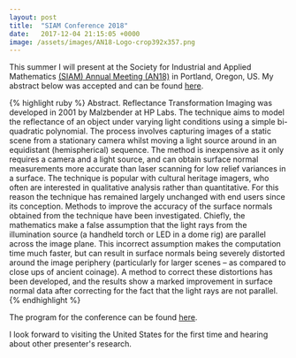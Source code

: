 ```yaml
---
layout: post
title:  "SIAM Conference 2018"
date:   2017-12-04 21:15:05 +0000
image: /assets/images/AN18-Logo-crop392x357.png
---
```

This summer I will present at the Society for Industrial and Applied Mathematics [(SIAM) Annual Meeting (AN18)][SIAM-link] in Portland, Oregon, US. My abstract below was accepted and can be found [here][my-abstract].

{% highlight ruby %}
Abstract. Reflectance Transformation Imaging was developed in 2001 by Malzbender at HP Labs. The technique aims to model the reflectance of an object under varying light conditions using a simple bi-quadratic polynomial. The process involves capturing images of a static scene from a stationary camera whilst moving a light source around in an equidistant (hemispherical) sequence. The method is inexpensive as it only requires a camera and a light source, and can obtain surface normal measurements more accurate than laser scanning for low relief variances in a surface. The technique is popular with cultural heritage imagers, who often are interested in qualitative analysis rather than quantitative. For this reason the technique has remained largely unchanged with end users since its conception. Methods to improve the accuracy of the surface normals obtained from the technique have been investigated. Chiefly, the mathematics make a false assumption that the light rays from the illumination source (a handheld torch or LED in a dome rig) are parallel across the image plane. This incorrect assumption makes the computation time much faster, but can result in surface normals being severely distorted around the image periphery (particularly for larger scenes – as compared to close ups of ancient coinage). A method to correct these distortions has been developed, and the results show a marked improvement in surface normal data after correcting for the fact that the light rays are not parallel. 
{% endhighlight %}


The program for the conference can be found [here][conf-prog].

I look forward to visiting the United States for the first time and hearing about other presenter's research.



[SIAM-link]: https://www.siam.org/Conferences/CM/Main/an18
[my-abstract]: http://meetings.siam.org/sess/dsp_talk.cfm?p=92079
[conf-prog]: http://meetings.siam.org/program.cfm?CONFCODE=AN18


